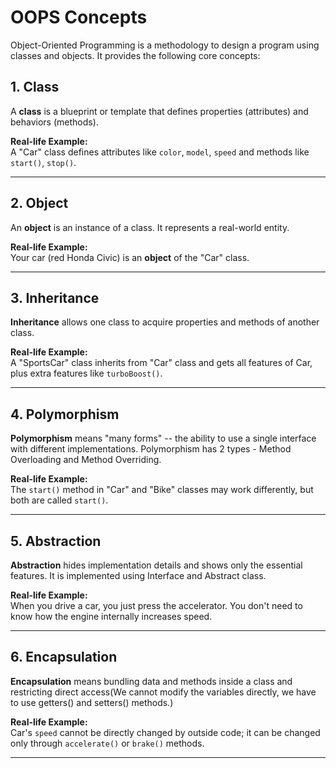 # OOPS Concepts

Object-Oriented Programming is a methodology to design a program using classes and objects. It provides the following core concepts:

## 1. Class

A **class** is a blueprint or template that defines properties
(attributes) and behaviors (methods).

**Real-life Example:**\
A "Car" class defines attributes like `color`, `model`, `speed` and
methods like `start()`, `stop()`.

---

## 2. Object

An **object** is an instance of a class. It represents a real-world
entity.

**Real-life Example:**\
Your car (red Honda Civic) is an **object** of the "Car" class.

---

## 3. Inheritance

**Inheritance** allows one class to acquire properties and methods of
another class.

**Real-life Example:**\
A "SportsCar" class inherits from "Car" class and gets all features of
Car, plus extra features like `turboBoost()`.

---

## 4. Polymorphism

**Polymorphism** means "many forms" -- the ability to use a single
interface with different implementations. Polymorphism has 2 types - Method Overloading and Method Overriding.

**Real-life Example:**\
The `start()` method in "Car" and "Bike" classes may work differently,
but both are called `start()`.

---

## 5. Abstraction

**Abstraction** hides implementation details and shows only the
essential features. It is implemented using Interface and Abstract class.

**Real-life Example:**\
When you drive a car, you just press the accelerator. You don't need to
know how the engine internally increases speed.

---

## 6. Encapsulation

**Encapsulation** means bundling data and methods inside a class and
restricting direct access(We cannot modify the variables directly, we have to use getters() and setters() methods.)

**Real-life Example:**\
Car's `speed` cannot be directly changed by outside code; it can be
changed only through `accelerate()` or `brake()` methods.

---
